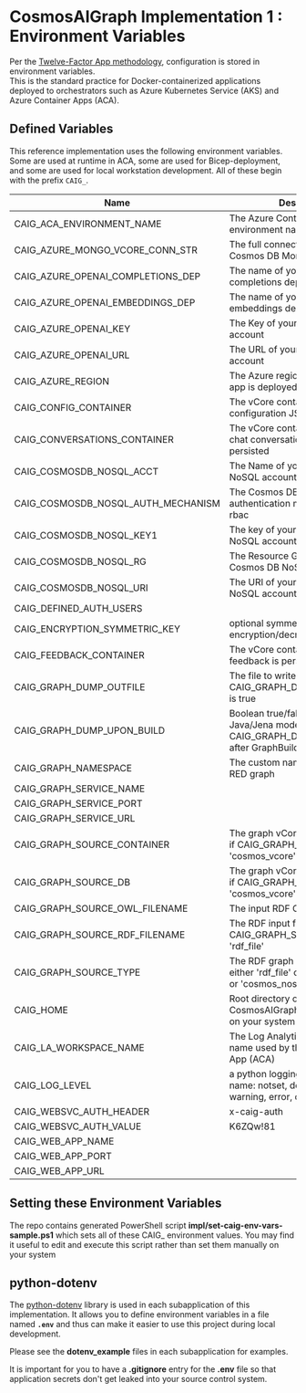 # CosmosAIGraph Implementation 1 : Environment Variables

Per the [Twelve-Factor App methodology](https://12factor.net/config),
configuration is stored in environment variables.  
This is the standard practice for Docker-containerized applications deployed to orchestrators
such as Azure Kubernetes Service (AKS) and Azure Container Apps (ACA).

## Defined Variables

This reference implementation uses the following environment variables.
Some are used at runtime in ACA, some are used for Bicep-deployment,
and some are used for local workstation development.
All of these begin with the prefix `CAIG_`.

| Name | Description |
| --------------------------------- | --------------------------------- |
| CAIG_ACA_ENVIRONMENT_NAME | The Azure Container App (ACA) environment name |
| CAIG_AZURE_MONGO_VCORE_CONN_STR | The full connection string for the Cosmos DB Mongo vCore account |
| CAIG_AZURE_OPENAI_COMPLETIONS_DEP | The name of your Azure OpenAI completions deployment |
| CAIG_AZURE_OPENAI_EMBEDDINGS_DEP | The name of your Azure OpenAI embeddings deployment |
| CAIG_AZURE_OPENAI_KEY | The Key of your Azure OpenAI account |
| CAIG_AZURE_OPENAI_URL | The URL of your Azure OpenAI account |
| CAIG_AZURE_REGION | The Azure region where the ACA app is deployed to |
| CAIG_CONFIG_CONTAINER | The vCore container for configuration JSON values |
| CAIG_CONVERSATIONS_CONTAINER | The vCore container where the chat conversations and history are persisted |
| CAIG_COSMOSDB_NOSQL_ACCT | The Name of your Cosmos DB NoSQL account |
| CAIG_COSMOSDB_NOSQL_AUTH_MECHANISM | The Cosmos DB NoSQL authentication mechanism; key or rbac |
| CAIG_COSMOSDB_NOSQL_KEY1 | The key of your Cosmos DB NoSQL account |
| CAIG_COSMOSDB_NOSQL_RG | The Resource Group of your Cosmos DB NoSQL account |
| CAIG_COSMOSDB_NOSQL_URI | The URI of your Cosmos DB NoSQL account |
| CAIG_DEFINED_AUTH_USERS |  |
| CAIG_ENCRYPTION_SYMMETRIC_KEY | optional symmetric key for encryption/decryption |
| CAIG_FEEDBACK_CONTAINER | The vCore container where user feedback is persisted |
| CAIG_GRAPH_DUMP_OUTFILE | The file to write to if CAIG_GRAPH_DUMP_UPON_BUILD is true |
| CAIG_GRAPH_DUMP_UPON_BUILD | Boolean true/false to dump the Java/Jena model to CAIG_GRAPH_DUMP_OUTFILE after GraphBuilder completes |
| CAIG_GRAPH_NAMESPACE | The custom namespace for the RED graph |
| CAIG_GRAPH_SERVICE_NAME |  |
| CAIG_GRAPH_SERVICE_PORT |  |
| CAIG_GRAPH_SERVICE_URL |  |
| CAIG_GRAPH_SOURCE_CONTAINER | The graph vCore container name, if CAIG_GRAPH_SOURCE_TYPE is 'cosmos_vcore' |
| CAIG_GRAPH_SOURCE_DB | The graph vCore database name, if CAIG_GRAPH_SOURCE_TYPE is 'cosmos_vcore' |
| CAIG_GRAPH_SOURCE_OWL_FILENAME | The input RDF OWL ontology file |
| CAIG_GRAPH_SOURCE_RDF_FILENAME | The RDF input file, if CAIG_GRAPH_SOURCE_TYPE is 'rdf_file' |
| CAIG_GRAPH_SOURCE_TYPE | The RDF graph data source type, either 'rdf_file' or 'cosmos_vcore' or 'cosmos_nosql' |
| CAIG_HOME | Root directory of the CosmosAIGraph GitHub repository on your system |
| CAIG_LA_WORKSPACE_NAME | The Log Analytics workspace name used by the Azure Container App (ACA) |
| CAIG_LOG_LEVEL | a python logging standard-lib level name: notset, debug, info, warning, error, or critical |
| CAIG_WEBSVC_AUTH_HEADER | x-caig-auth |
| CAIG_WEBSVC_AUTH_VALUE | K6ZQw!81 |
| CAIG_WEB_APP_NAME |  |
| CAIG_WEB_APP_PORT |  |
| CAIG_WEB_APP_URL |  |

## Setting these Environment Variables

The repo contains generated PowerShell script **impl/set-caig-env-vars-sample.ps1**
which sets all of these CAIG_ environment values.
You may find it useful to edit and execute this script rather than set them manually on your system


## python-dotenv

The [python-dotenv](https://pypi.org/project/python-dotenv/) library is used
in each subapplication of this implementation.
It allows you to define environment variables in a file named **`.env`**
and thus can make it easier to use this project during local development.

Please see the **dotenv_example** files in each subapplication for examples.

It is important for you to have a **.gitignore** entry for the **.env** file
so that application secrets don't get leaked into your source control system.


